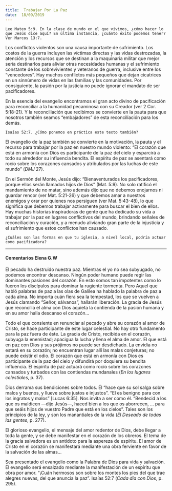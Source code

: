 ```yaml
---
title:  Trabajar Por La Paz
date:  18/09/2019
---
```


`Lee Mateo 5:9. En la clase de mundo en el que vivimos, ¿cómo hacer lo que Jesús dice aquí? En última instancia, ¿cuánto éxito podemos tener? Ver Marcos 13:7.`

Los conflictos violentos son una causa importante de sufrimiento. Los costos de la guerra incluyen las víctimas directas y las vidas destrozadas, la atención y los recursos que se destinan a la maquinaria militar que mejor sería destinarlos para aliviar otras necesidades humanas y el sufrimiento constante de los sobrevivientes y veteranos de guerra, inclusive entre los “vencedores”. Hay muchos conflictos más pequeños que dejan cicatrices en un sinnúmero de vidas en las familias y las comunidades. Por consiguiente, la pasión por la justicia no puede ignorar el mandato de ser pacificadores.

En la esencia del evangelio encontramos el gran acto divino de pacificación para reconciliar a la humanidad pecaminosa con su Creador (ver 2 Cor. 5:18-21). Y la reconciliación que recibimos se convierte en la pauta para que nosotros también seamos “embajadores” de esta reconciliación para los demás.

`Isaías 52:7. ¿Cómo ponemos en práctica este texto también?`

El evangelio de la paz también se convierte en la motivación, la pauta y el recurso para trabajar por la paz en nuestro mundo violento: “El corazón que está en armonía con Dios es participante de la paz del cielo y esparcirá a todo su alrededor su influencia bendita. El espíritu de paz se asentará como rocío sobre los corazones cansados y atribulados por las luchas de este mundo” (_DMJ_ 27).

En el Sermón del Monte, Jesús dijo: “Bienaventurados los pacificadores, porque ellos serán llamados hijos de Dios” (Mat. 5:9). No solo ratificó el mandamiento de no matar, sino además dijo que no debemos enojarnos ni guardar rencor (ver Mat. 5:21-26) y que debemos amar a nuestros enemigos y orar por quienes nos persiguen (ver Mat. 5:43-48), lo que significa que debemos trabajar activamente para buscar el bien de ellos. Hay muchas historias inspiradoras de gente que ha dedicado su vida a trabajar por la paz en lugares conflictivos del mundo, brindando señales de reconciliación y curación, y a menudo aliviando gran parte de la injusticia y el sufrimiento que estos conflictos han causado.

`¿Cuáles son las formas en que tu iglesia, a nivel local, podría actuar como pacificadora?`

---

#### Comentarios Elena G.W

El pecado ha destruido nuestra paz. Mientras el yo no sea subyugado, no podemos encontrar descanso. Ningún poder humano puede regir las dominantes pasiones del corazón. En esto somos tan impotentes como lo fueron los discípulos para dominar la rugiente tormenta. Pero Aquel que habló palabras de paz a las olas de Galilea ha hablado la palabra de paz a cada alma. No importa cuán fiera sea la tempestad, los que se vuelven a Jesús clamando “Señor, sálvanos”, hallarán liberación. La gracia de Jesús que reconcilia el alma con Dios aquieta la contienda de la pasión humana y en su amor halla descanso el corazón…

Todo el que consiente en renunciar al pecado y abre su corazón al amor de Cristo, se hace participante de este lugar celestial. No hay otro fundamento para la paz fuera de éste. La gracia de Cristo, recibida en el corazón, subyuga la enemistad; apacigua la lucha y llena el alma de amor. El que está en paz con Dios y sus prójimos no puede ser desdichado. La envidia no estará en su corazón; no encuentran lugar allí las malas conjeturas; no puede existir el odio. El corazón que está en armonía con Dios es participante de la paz del cielo y difundirá por doquiera su bendita influencia. El espíritu de paz actuará como rocío sobre los corazones cansados y turbados con las contiendas mundanales (_En los lugares celestiales_, p. 37).

Dios derrama sus bendiciones sobre todos. Él “hace que su sol salga sobre malos y buenos, y llueve sobre justos e injustos”. “El es benigno para con los ingratos y malos” [Lucas 6:35]. Nos invita a ser como él. “Bendecid a los que os maldicen —dijo Jesús—, haced bien a los que os aborrecen, … para que seáis hijos de vuestro Padre que está en los cielos”. Tales son los principios de la ley, y son los manantiales de la vida (_El Deseado de todas las gentes_, p. 277).

El glorioso evangelio, el mensaje del amor redentor de Dios, debe llegar a toda la gente, y se debe manifestar en el corazón de los obreros. El tema de la gracia salvadora es un antídoto para la aspereza de espíritu. El amor de Cristo en el corazón se manifestará mediante una obra ferviente en favor de la salvación de las almas…

Sea presentado el evangelio como la Palabra de Dios para vida y salvación. El evangelio será ensalzado mediante la manifestación de un espíritu que obra por amor. “¡Cuán hermosos son sobre los montes los pies del que trae alegres nuevas, del que anuncia la paz”. Isaías 52:7 (_Cada día con Dios_, p. 295).